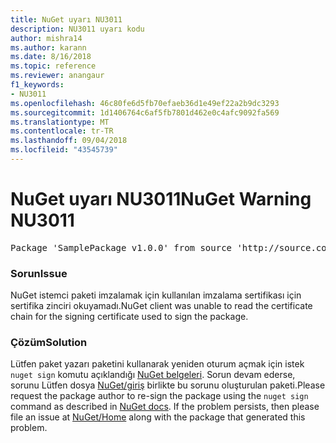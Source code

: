 ```yaml
---
title: NuGet uyarı NU3011
description: NU3011 uyarı kodu
author: mishra14
ms.author: karann
ms.date: 8/16/2018
ms.topic: reference
ms.reviewer: anangaur
f1_keywords:
- NU3011
ms.openlocfilehash: 46c80fe6d5fb70efaeb36d1e49ef22a2b9dc3293
ms.sourcegitcommit: 1d1406764c6af5fb7801d462e0c4afc9092fa569
ms.translationtype: MT
ms.contentlocale: tr-TR
ms.lasthandoff: 09/04/2018
ms.locfileid: "43545739"
---
```

# <a name="nuget-warning-nu3011"></a><span data-ttu-id="060ef-103">NuGet uyarı NU3011</span><span class="sxs-lookup"><span data-stu-id="060ef-103">NuGet Warning NU3011</span></span>

<pre>Package 'SamplePackage v1.0.0' from source 'http://source.com/index.json': The primary signature is invalid.</pre>

### <a name="issue"></a><span data-ttu-id="060ef-104">Sorun</span><span class="sxs-lookup"><span data-stu-id="060ef-104">Issue</span></span>

<span data-ttu-id="060ef-105">NuGet istemci paketi imzalamak için kullanılan imzalama sertifikası için sertifika zinciri okuyamadı.</span><span class="sxs-lookup"><span data-stu-id="060ef-105">NuGet client was unable to read the certificate chain for the signing certificate used to sign the package.</span></span>


### <a name="solution"></a><span data-ttu-id="060ef-106">Çözüm</span><span class="sxs-lookup"><span data-stu-id="060ef-106">Solution</span></span>

<span data-ttu-id="060ef-107">Lütfen paket yazarı paketini kullanarak yeniden oturum açmak için istek `nuget sign` komutu açıklandığı [NuGet belgeleri](https://docs.microsoft.com/en-us/nuget/create-packages/sign-a-package). Sorun devam ederse, sorunu Lütfen dosya [NuGet/giriş](https://github.com/NuGet/Home/issues) birlikte bu sorunu oluşturulan paketi.</span><span class="sxs-lookup"><span data-stu-id="060ef-107">Please request the package author to re-sign the package using the `nuget sign` command as described in [NuGet docs](https://docs.microsoft.com/en-us/nuget/create-packages/sign-a-package). If the problem persists, then please file an issue at [NuGet/Home](https://github.com/NuGet/Home/issues) along with the package that generated this problem.</span></span>


